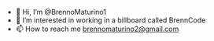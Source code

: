 - 👋 Hi, I’m @BrennoMaturino1
- 👀 I’m interested in working in a billboard called BrennCode
- 📫 How to reach me brennomaturino2@gmail.com

<!---
BrennoMaturino1/BrennoMaturino1 is a ✨ special ✨ repository because its `README.md` (this file) appears on your GitHub profile.
You can click the Preview link to take a look at your changes.
--->
